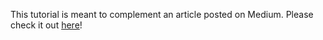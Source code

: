 This tutorial is meant to complement an article posted on Medium. Please check it out [here](https://medium.com/@jonathanscofield1/start-using-polars-in-10-minutes-6a3b30a7f620)!
